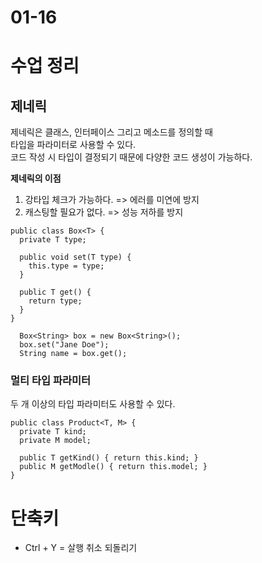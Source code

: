 # 01-16

# 수업 정리

## 제네릭
제네릭은 클래스, 인터페이스 그리고 메소드를 정의할 때    
타입을 파라미터로 사용할 수 있다.   
코드 작성 시 타입이 결정되기 때문에 다양한 코드 생성이 가능하다.   

**제네릭의 이점**   
1. 강타입 체크가 가능하다. => 에러를 미연에 방지
2. 캐스팅할 필요가 없다. => 성능 저하를 방지

~~~
public class Box<T> {
  private T type;
  
  public void set(T type) {
    this.type = type;
  }

  public T get() {
    return type;
  }
}
~~~

~~~
  Box<String> box = new Box<String>();
  box.set("Jane Doe");
  String name = box.get();
~~~

### 멀티 타입 파라미터
두 개 이상의 타입 파라미터도 사용할 수 있다.

~~~
public class Product<T, M> {
  private T kind;
  private M model;

  public T getKind() { return this.kind; }
  public M getModle() { return this.model; }
}
~~~

# 단축키
- Ctrl + Y = 살행 취소 되돌리기